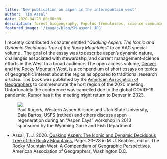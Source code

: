 ```yaml
---
title: 'New publication on aspen in the intermountain west'
author: 'Tim Assal'
date: 2020-04-28 00:00:00
description: forest biogeography, Populus tremuloides, science communication 
featured_image: '/images/blog/SM-aspen1.JPG'
---
```


I recently contributed a chapter entitled *“Quaking Aspen: The Iconic and Dynamic Deciduous Tree of the Rocky Mountains”* to an AAG special volume . The goal of the essay was to describe aspen’s dynamic nature, challenges associated with stewardship, and current management-science efforts in the West to a broad audience. The open access volume, [Denver and the Rocky Mountain West](http://www.aag.org/cs/publications/special/the_rocky_mountain_west), is a compendium of short essays on topics of geographic interest about the region as opposed to traditional research articles. The book was published by the [American Association of Geographers](http://www.aag.org/) to commemorate the host region of the 2020 meeting. Unfortunately the conference was cancelled due to the global COVID-19 pandemic. Rumor has it the meeting might return to Denver in 2023.

<figure>
  <img src='../../images/blog/Aspen-paul.jpg' class='center'>
  <figcaption>Paul Rogers, Western Aspen Alliance and Utah State University, Dale Bartos, USFS (retired) and others discuss aspen regeneration during an “Aspen Days” workshop in 2013 sponsored by the Wyoming Game and Fish Department.</figcaption>
</figure>

*  Assal, T. J. 2020. [Quaking Aspen: The Iconic and Dynamic Deciduous Tree of the Rocky Mountains.](https://www.researchgate.net/publication/340846160_Quaking_Aspen_The_Iconic_and_Dynamic_Deciduous_Tree_of_the_Rocky_Mountains) Pages 20–28 in M. J. Keables, editor. The Rocky Mountain West: A Compendium of Geographic Perspectives. American Association of Geographers, Washington D.C.
